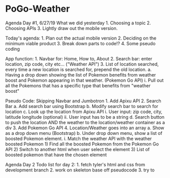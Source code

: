# PoGo-Weather
Agenda Day #1, 6/27/19
What we did yesterday
	1. Choosing a topic
	2. Choosing APIs
	3. Lightly draw out the mobile version.

Today's agenda:
	1. Plan out the actual mobile version
	2. Deciding on the minimum viable product
	3. Break down parts to code!?
	4. Some pseudo coding

App function:
	1. Navbar for: Home, How to, About
	2. Search bar: enter location, zip code, city etc… ("Weather API")
	3. List of  location searched, every time a new location is searched for, prepend the old location.
		a. Having a drop down showing the list of Pokemon benefits from weather boost and Pokemon appearing in that weather. (Pokemon Go API)
			i. Pull out all the Pokemons that has a specific type that benefits from "weather boost"
		
Pseudo Code:
	Skipping Navbar and Jumbotron
	1. Add Apixu API 
	2. Search Bar
		a. Add search bar using Bootstrap
		b. Modify search bar to search for location
		c. Look up the location from Apixu API
			i. User input: zip code, city, latitude longitude (optional)
			ii. User input has to be a string
		d. Search button to push the location AND the weather to the location/weather container as a div
	3. Add Pokemon Go API
	4. Location/Weather goes into an array
		a. Show as a drop down menu (Bootstrap)
		b. Under drop down menu, show a list of boosted Pokemon element.
			i. Match the weather API with the weather boosted Pokemon
				1) Find all the boosted Pokemon from the Pokemon Go API
				2) Switch to another html when user select the element
				3) List of boosted pokemon that have the chosen element

Agenda Day 2
    Todo list for day 2:
        1. fetch tyler's html and css from development branch
        2. work on skeleton base off pseudocode
        3. try to 
